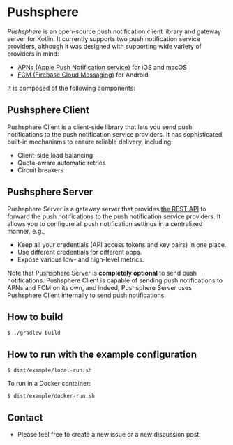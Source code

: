 # Pushsphere

_Pushsphere_ is an open-source push notification client library and gateway server for Kotlin.
It currently supports two push notification service providers, although it was designed with supporting
wide variety of providers in mind:

- [APNs (Apple Push Notification service)](https://developer.apple.com/documentation/usernotifications) for iOS and macOS
- [FCM (Firebase Cloud Messaging)](https://firebase.google.com/docs/cloud-messaging) for Android

It is composed of the following components:

## Pushsphere Client

Pushsphere Client is a client-side library that lets you send push notifications to the push notification
service providers. It has sophisticated built-in mechanisms to ensure reliable delivery, including:

- Client-side load balancing
- Quota-aware automatic retries
- Circuit breakers

## Pushsphere Server

Pushsphere Server is a gateway server that provides [the REST API](api-specification.yaml) to forward
the push notifications to the push notification service providers. It allows you to configure all push
notification settings in a centralized manner, e.g.,

- Keep all your credentials (API access tokens and key pairs) in one place.
- Use different credentials for different apps.
- Expose various low- and high-level metrics.

Note that Pushsphere Server is **completely optional** to send push notifications.
Pushsphere Client is capable of sending push notifications to APNs and FCM on its own, and indeed,
Pushsphere Server uses Pushsphere Client internally to send push notifications.

## How to build

```
$ ./gradlew build
```

## How to run with the example configuration

```
$ dist/example/local-run.sh
```

To run in a Docker container:

```
$ dist/example/docker-run.sh
```

## Contact

- Please feel free to create a new issue or a new discussion post.
